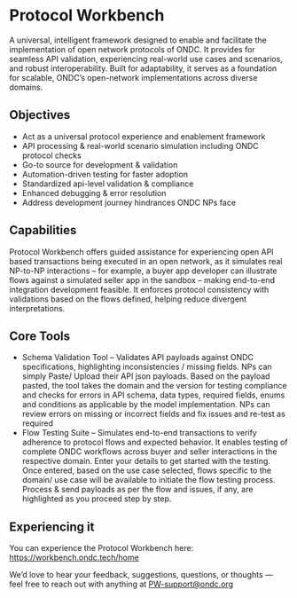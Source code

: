 # Protocol Workbench
A universal, intelligent framework designed to enable and facilitate the implementation of open network protocols of ONDC. It provides for seamless API validation, experiencing real-world use cases and scenarios, and robust interoperability. Built for adaptability, it serves as a foundation for scalable, ONDC’s open-network implementations across diverse domains.

## Objectives
- Act as a universal protocol experience and enablement framework
- API processing & real-world scenario simulation including ONDC protocol checks
- Go-to source for development & validation
- Automation-driven testing for faster adoption
- Standardized api-level validation & compliance
- Enhanced debugging & error resolution
- Address development journey hindrances ONDC NPs face

## Capabilities
Protocol Workbench offers guided assistance for experiencing open API based transactions being executed in an open network, as it simulates real NP-to-NP interactions – for example, a buyer app developer can illustrate flows against a simulated seller app in the sandbox – making end-to-end integration development feasible. It enforces protocol consistency with validations based on the flows defined, helping reduce divergent interpretations.

## Core Tools
- Schema Validation Tool – Validates API payloads against ONDC specifications, highlighting inconsistencies / missing fields. NPs can simply Paste/ Upload their API json payloads. Based on the payload pasted, the tool takes the domain and the version for testing compliance and checks for errors in API schema, data types, required fields, enums and conditions as applicable by the model implementation. NPs can review errors on missing or incorrect fields and fix issues and re-test as required 
- Flow Testing Suite – Simulates end-to-end transactions to verify adherence to protocol flows and expected behavior. It enables testing of complete ONDC workflows across buyer and seller interactions in the respective domain. Enter your details to get started with the testing. Once entered, based on the use case selected, flows specific to the domain/ use case will be available to initiate the flow testing process. Process & send payloads as per the flow and issues, if any, are highlighted as you proceed step by step.

## Experiencing it
You can experience the Protocol Workbench here: https://workbench.ondc.tech/home

We’d love to hear your feedback, suggestions, questions, or thoughts — feel free to reach out with anything at PW-support@ondc.org
